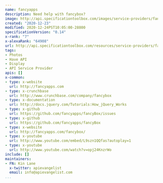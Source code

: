 ```yaml
---
name: fancyapps
description: Need help with fancybox?
image: http://api.specificationtoolbox.com/images/service-providers/fancyapps.jpg
created: "2020-12-23"
modified: 2020-12-24PST10:05:00-28800
specificationVersion: "0.14"
x-rank: "7"
x-alexaRank: "64908"
url: http://api.specificationtoolbox.com/resources/service-providers/fancyapps/
tags:
- Photos
- Have API
- Display
- API Service Provider
apis: []
x-common:
- type: x-website
  url: http://fancyapps.com
- type: x-crunchbase
  url: http://www.crunchbase.com/company/fancybox
- type: x-documentation
  url: http://docs.jquery.com/Tutorials:How_jQuery_Works
- type: x-github
  url: https://github.com/fancyapps/fancyBox/issues
- type: x-github
  url: https://github.com/fancyapps/fancyBox
- type: x-website
  url: http://fancyapps.com/fancybox/
- type: x-youtube
  url: http://www.youtube.com/embed/L9szn1QQfas?autoplay=1
- type: x-youtube
  url: http://www.youtube.com/watch?v=opj24KnzrWo
include: []
maintainers:
- FN: Kin Lane
  x-twitter: apievangelist
  email: info@apievangelist.com
...
```

